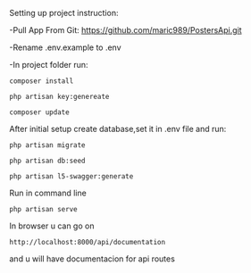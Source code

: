 Setting up project instruction:

-Pull App From Git:
https://github.com/maric989/PostersApi.git 

-Rename .env.example to .env

-In project folder run:
    
    composer install
    
    php artisan key:genereate

    composer update

After initial setup create database,set it in .env file and run:
    
    php artisan migrate
    
    php artisan db:seed
    
    php artisan l5-swagger:generate

Run in command line

    php artisan serve
    
In browser u can go on
    
    http://localhost:8000/api/documentation

and u will have documentacion for api routes
